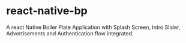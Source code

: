 # react-native-bp
A react Native Boiler Plate Application with Splash Screen, Intro Slider, Advertisements and Authentication flow integrated.
